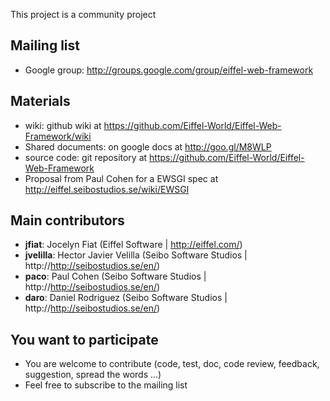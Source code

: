 This project is a community project

## Mailing list ##
- Google group: http://groups.google.com/group/eiffel-web-framework

## Materials ##
- wiki: github wiki at https://github.com/Eiffel-World/Eiffel-Web-Framework/wiki
- Shared documents:  on google docs at http://goo.gl/M8WLP
- source code: git repository at https://github.com/Eiffel-World/Eiffel-Web-Framework
- Proposal from Paul Cohen for a EWSGI spec at http://eiffel.seibostudios.se/wiki/EWSGI

## Main contributors ##
- **jfiat**: Jocelyn Fiat (Eiffel Software | http://eiffel.com/)
- **jvelilla**: Hector Javier Velilla (Seibo Software Studios | http://http://seibostudios.se/en/)
- **paco**: Paul Cohen (Seibo Software Studios | http://http://seibostudios.se/en/)
- **daro**: Daniel Rodriguez (Seibo Software Studios | http://http://seibostudios.se/en/)

## You want to participate ##
- You are welcome to contribute (code, test, doc, code review, feedback, suggestion, spread the words ...)
- Feel free to subscribe to the mailing list
